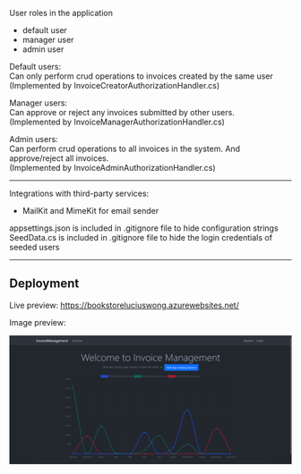 User roles in the application
- default user
- manager user
- admin user

Default users:  
Can only perform crud operations to invoices created by the same user  
(Implemented by InvoiceCreatorAuthorizationHandler.cs)

Manager users:  
Can approve or reject any invoices submitted by other users.  
(Implemented by InvoiceManagerAuthorizationHandler.cs)

Admin users:  
Can perform crud operations to all invoices in the system. And approve/reject all invoices.  
(Implemented by InvoiceAdminAuthorizationHandler.cs)

---

Integrations with third-party services:
- MailKit and MimeKit for email sender

appsettings.json is included in .gitignore file to hide configuration strings  
SeedData.cs is included in .gitignore file to hide the login credentials of seeded users

---

## Deployment  

Live preview: https://bookstoreluciuswong.azurewebsites.net/  

Image preview:  

![invoiceManagement_snapshot.png](/invoiceManagement_snapshot.png)